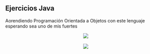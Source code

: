 ## Ejercicios Java

Aorendiendo Programación Orientada a Objetos con este lenguaje esperando sea uno de mis fuertes
<p align="center">
    <img src="https://skillicons.dev/icons?i=java"/>
  
  
  
  <br>
  <br>
  <img src="https://img.shields.io/badge/STATUS-En proceso-yellow"/>
 
</p>
